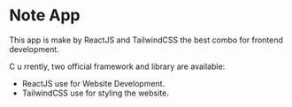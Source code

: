# Note App

This app is make by ReactJS and TailwindCSS the best combo for frontend development.

C u rrently, two official framework and  library are available:

- ReactJS use for Website Development.
- TailwindCSS use for styling the website.
